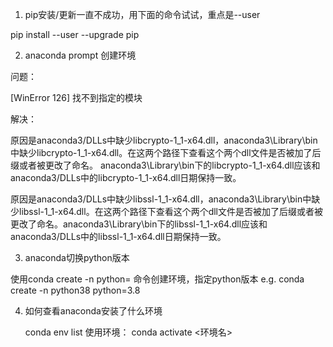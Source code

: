 1. pip安装/更新一直不成功，用下面的命令试试，重点是--user

  pip install --user --upgrade pip
  

2. anaconda prompt 创建环境

  问题：

  [WinError 126] 找不到指定的模块

  解决：

  原因是anaconda3/DLLs中缺少libcrypto-1_1-x64.dll，anaconda3\Library\bin中缺少libcrypto-1_1-x64.dll。在这两个路径下查看这个两个dll文件是否被加了后缀或者被更改了命名。              anaconda3\Library\bin下的libcrypto-1_1-x64.dll应该和anaconda3/DLLs中的libcrypto-1_1-x64.dll日期保持一致。

  原因是anaconda3/DLLs中缺少libssl-1_1-x64.dll，anaconda3\Library\bin中缺少libssl-1_1-x64.dll。在这两个路径下查看这个两个dll文件是否被加了后缀或者被更改了命名。anaconda3\Library\bin下的libssl-1_1-x64.dll应该和anaconda3/DLLs中的libssl-1_1-x64.dll日期保持一致。


3. anaconda切换python版本

  使用conda create -n <environment name> python=<version number> 命令创建环境，指定python版本
    e.g.  conda create -n python38 python=3.8

4. 如何查看anaconda安装了什么环境

    conda env list
    使用环境： conda activate <环境名>
